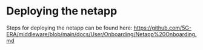 # Deploying the netapp

Steps for deploying the netapp can be found here: https://github.com/5G-ERA/middleware/blob/main/docs/User/Onboarding/Netapp%20Onboarding.md
